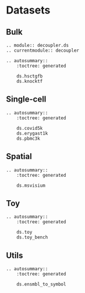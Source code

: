 # Datasets

## Bulk
```{eval-rst}
.. module:: decoupler.ds
.. currentmodule:: decoupler

.. autosummary::
    :toctree: generated

    ds.hsctgfb
    ds.knocktf
```

## Single-cell
```{eval-rst}
.. autosummary::
    :toctree: generated

    ds.covid5k
    ds.erygast1k
    ds.pbmc3k
```

## Spatial
```{eval-rst}
.. autosummary::
    :toctree: generated

    ds.msvisium
```

## Toy
```{eval-rst}
.. autosummary::
    :toctree: generated

    ds.toy
    ds.toy_bench
```

## Utils
```{eval-rst}
.. autosummary::
    :toctree: generated

    ds.ensmbl_to_symbol
```
